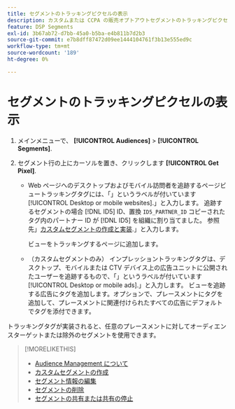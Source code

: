 ```yaml
---
title: セグメントのトラッキングピクセルの表示
description: カスタムまたは CCPA の販売オプトアウトセグメントのトラッキングピクセルを表示する方法を説明します。
feature: DSP Segments
exl-id: 3b67ab72-d7bb-45a0-b5ba-e4b811b7d2b3
source-git-commit: e7b8dff87472d09ee1444104761f3b13e555ed9c
workflow-type: tm+mt
source-wordcount: '189'
ht-degree: 0%

---
```


# セグメントのトラッキングピクセルの表示

1. メインメニューで、 **[!UICONTROL Audiences]** > **[!UICONTROL Segments]**.

1. セグメント行の上にカーソルを置き、クリックします **[!UICONTROL Get Pixel]**.

   * Web ページへのデスクトップおよびモバイル訪問者を追跡するページビュートラッキングタグには、「」というラベルが付いています[!UICONTROL Desktop or mobile websites].」と入力します。 追跡するセグメントの場合 [!DNL ID5] ID、置換 `ID5_PARTNER_ID` コピーされたタグ内のパートナー ID が [!DNL ID5] を組織に割り当てました。 参照先」[カスタムセグメントの作成と実装](/help/dsp/audiences/custom-segment-create.md).」と入力します。

     ビューをトラッキングするページに追加します。

   * （カスタムセグメントのみ） インプレッショントラッキングタグは、デスクトップ、モバイルまたは CTV デバイス上の広告ユニットに公開されたユーザーを追跡するもので、「」というラベルが付いています[!UICONTROL Desktop or mobile ads].」と入力します。 ビューを追跡する広告にタグを追加します。オプションで、プレースメントにタグを追加して、プレースメントに関連付けられたすべての広告にデフォルトでタグを添付できます。

トラッキングタグが実装されると、任意のプレースメントに対してオーディエンスターゲットまたは除外のセグメントを使用できます。

>[!MORELIKETHIS]
>
>* [Audience Management について](audience-about.md)
>* [カスタムセグメントの作成](custom-segment-create.md)
>* [セグメント情報の編集](segment-edit.md)
>* [セグメントの削除](segment-delete.md)
>* [セグメントの共有または共有の停止](segment-share.md)
